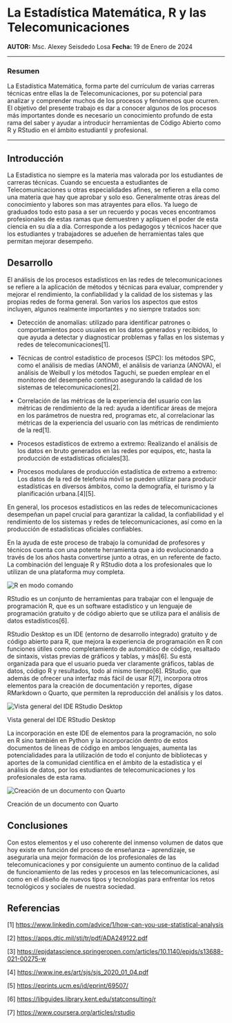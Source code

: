 # La Estadística Matemática, R y las Telecomunicaciones
**AUTOR:** Msc. Alexey Seisdedo Losa
**Fecha:** 19 de Enero de 2024
***

### Resumen

La Estadística Matemática, forma parte del currículum de varias carreras técnicas entre ellas la de Telecomunicaciones, por su potencial para analizar y comprender muchos de los procesos y fenómenos que ocurren. El objetivo del presente trabajo es dar a conocer algunos de los procesos más importantes donde es necesario un conocimiento profundo de esta rama del saber y ayudar a introducir herramientas de Código Abierto como R y RStudio en el ámbito estudiantil y profesional.
***

## Introducción

La Estadística no siempre es la materia mas valorada por los estudiantes de carreras técnicas. Cuando se encuesta a estudiantes de Telecomunicaciones u otras especialidades afines, se refieren a ella como una materia que hay que aprobar y solo eso. Generalmente otras áreas del conocimiento y labores son mas atrayentes para ellos. Ya luego de graduados todo esto pasa a ser un recuerdo y pocas veces encontramos profesionales de estas ramas que demuestren y apliquen el poder de esta ciencia en su día a día. Corresponde a los pedagogos y técnicos hacer que los estudiantes y trabajadores se adueñen de herramientas tales que permitan mejorar desempeño.

## Desarrollo

El análisis de los procesos estadísticos en las redes de telecomunicaciones se refiere a la aplicación de métodos y técnicas para evaluar, comprender y mejorar el rendimiento, la confiabilidad y la calidad de los sistemas y las propias redes de forma general. Son varios los aspectos que estos incluyen, algunos realmente importantes y no siempre tratados son:


- Detección de anomalías: utilizado para identificar patrones o comportamientos poco usuales en los datos generados y recibidos, lo que ayuda a detectar y diagnosticar problemas y fallas en los sistemas y redes de telecomunicaciones[1].


- Técnicas de control estadístico de procesos (SPC): los métodos SPC, como el análisis de medias (ANOM), el análisis de varianza (ANOVA), el análisis de Weibull y los métodos Taguchi, se pueden emplear en el monitoreo del desempeño continuo asegurando la calidad de los sistemas de telecomunicaciones[2].


- Correlación de las métricas de la experiencia del usuario con las métricas de rendimiento de la red: ayuda a identificar áreas de mejora en los parámetros de nuestra red, programas etc, al correlacionar las métricas de la experiencia del usuario con las métricas de rendimiento de la red[1].


- Procesos estadísticos de extremo a extremo: Realizando el análisis de los datos en bruto generados en las redes por equipos, etc, hasta la producción de estadísticas oficiales[3].


- Procesos modulares de producción estadística de extremo a extremo: Los datos de la red de telefonía móvil se pueden utilizar para producir estadísticas en diversos ámbitos, como la demografía, el turismo y la planificación urbana.[4][5].


En general, los procesos estadísticos en las redes de telecomunicaciones desempeñan un papel crucial para garantizar la calidad, la confiabilidad y el rendimiento de los sistemas y redes de telecomunicaciones, así como en la producción de estadísticas oficiales confiables.


En la ayuda de este proceso de trabajo la comunidad de profesores y técnicos cuenta con una potente herramienta que a ido evolucionando a través de los años hasta convertirse junto a otras, en un referente de facto. La combinación del lenguaje R y RStudio dota a los profesionales que lo utilizan de una plataforma muy completa.

<image
  src="rconsole.png"
  alt="R en modo comando"
  caption="R en modo comando">


RStudio es un conjunto de herramientas para trabajar con el lenguaje de programación R, que es un software estadístico y un lenguaje de programación gratuito y de código abierto que se utiliza para el análisis de datos estadísticos[6].

 RStudio Desktop es un IDE (entorno de desarrollo integrado) gratuito y de código abierto para R, que mejora la experiencia de programación en R con funciones útiles como completamiento de automático de código, resaltado de sintaxis, vistas previas de gráficos y tablas, y más[6]. Su está organizada para que el usuario pueda ver claramente gráficos, tablas de datos, código R y resultados, todo al mismo tiempo[6]. RStudio, que además de ofrecer una interfaz más fácil de usar R[7], incorpora otros elementos para la creación de documentación y reportes, dígase RMarkdown o Quarto, que permiten la reproducción del análisis y los datos.

<image
  src="rstudioide.png"
  alt="Vista general del IDE RStudio Desktop"
  caption="Vista general del IDE RStudio Desktop">



Vista general del IDE RStudio Desktop


La incorporación en este IDE de elementos para la programación, no solo en R sino también en Python y la incorporación dentro de estos documentos de líneas de código en ambos lenguajes, aumenta las potencialidades para la utilización de todo el conjunto de bibliotecas y aportes de la comunidad científica en el ámbito de la estadística y el análisis de datos, por los estudiantes de telecomunicaciones y los profesionales de esta rama.

<image
  src="rstudioquarto.png"
  alt="Creación de un documento con Quarto"
  caption="Creación de un documento con Quarto">


Creación de un documento con Quarto


## Conclusiones

Con estos elementos y el uso coherente del inmenso volumen de datos que hoy existe en función del proceso de enseñanza – aprendizaje, se aseguraría una mejor formación de los profesionales de las telecomunicaciones y por consiguiente un aumento continuo de la calidad de funcionamiento de las redes y procesos en las telecomunicaciones, así como en el diseño de nuevos tipos y tecnologías para enfrentar los retos tecnológicos y sociales de nuestra sociedad.

## Referencias 

[1] https://www.linkedin.com/advice/1/how-can-you-use-statistical-analysis

[2] https://apps.dtic.mil/sti/tr/pdf/ADA249122.pdf

[3] https://epjdatascience.springeropen.com/articles/10.1140/epjds/s13688-021-00275-w

[4] https://www.ine.es/art/sjs/sjs_2020_01_04.pdf

[5] https://eprints.ucm.es/id/eprint/69507/

[6] https://libguides.library.kent.edu/statconsulting/r

[7] https://www.coursera.org/articles/rstudio